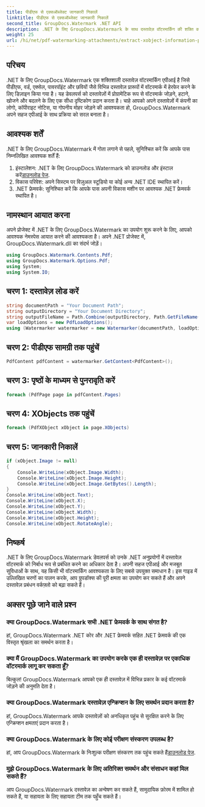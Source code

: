 ```yaml
---
title: पीडीएफ से एक्सऑब्जेक्ट जानकारी निकालें
linktitle: पीडीएफ से एक्सऑब्जेक्ट जानकारी निकालें
second_title: GroupDocs.Watermark .NET API
description: .NET के लिए GroupDocs.Watermark के साथ दस्तावेज़ वॉटरमार्किंग की शक्ति को अनलॉक करें। पीडीएफ़, वर्ड दस्तावेज़ों और छवियों में वॉटरमार्क को निर्बाध रूप से प्रबंधित करें।
weight: 25
url: /hi/net/pdf-watermarking-attachments/extract-xobject-information-pdf/
---
```

## परिचय
.NET के लिए GroupDocs.Watermark एक शक्तिशाली दस्तावेज़ वॉटरमार्किंग एपीआई है जिसे पीडीएफ, वर्ड, एक्सेल, पावरपॉइंट और छवियों जैसे विभिन्न दस्तावेज़ प्रारूपों में वॉटरमार्क में हेरफेर करने के लिए डिज़ाइन किया गया है। यह डेवलपर्स को दस्तावेज़ों में प्रोग्रामेटिक रूप से वॉटरमार्क जोड़ने, हटाने, खोजने और बदलने के लिए एक सीधा दृष्टिकोण प्रदान करता है। चाहे आपको अपने दस्तावेज़ों में कंपनी का लोगो, कॉपीराइट नोटिस, या गोपनीय मोहर जोड़ने की आवश्यकता हो, GroupDocs.Watermark अपने सहज एपीआई के साथ प्रक्रिया को सरल बनाता है।
## आवश्यक शर्तें
.NET के लिए GroupDocs.Watermark में गोता लगाने से पहले, सुनिश्चित करें कि आपके पास निम्नलिखित आवश्यक शर्तें हैं:
1. इंस्टालेशन: .NET के लिए GroupDocs.Watermark को डाउनलोड और इंस्टाल करें[डाउनलोड पेज](https://releases.groupdocs.com/Watermark/net/).
2. विकास परिवेश: अपने सिस्टम पर विज़ुअल स्टूडियो या कोई अन्य .NET IDE स्थापित करें।
3. .NET फ्रेमवर्क: सुनिश्चित करें कि आपके पास अपनी विकास मशीन पर आवश्यक .NET फ्रेमवर्क स्थापित है।

## नामस्थान आयात करना
अपने प्रोजेक्ट में .NET के लिए GroupDocs.Watermark का उपयोग शुरू करने के लिए, आपको आवश्यक नेमस्पेस आयात करने की आवश्यकता है।
अपने .NET प्रोजेक्ट में, GroupDocs.Watermark.dll का संदर्भ जोड़ें।
```csharp
using GroupDocs.Watermark.Contents.Pdf;
using GroupDocs.Watermark.Options.Pdf;
using System;
using System.IO;
```
## चरण 1: दस्तावेज़ लोड करें
```csharp
string documentPath = "Your Document Path";
string outputDirectory = "Your Document Directory";
string outputFileName = Path.Combine(outputDirectory, Path.GetFileName(documentPath));
var loadOptions = new PdfLoadOptions();
using (Watermarker watermarker = new Watermarker(documentPath, loadOptions))
```
## चरण 2: पीडीएफ सामग्री तक पहुंचें
```csharp
PdfContent pdfContent = watermarker.GetContent<PdfContent>();
```
## चरण 3: पृष्ठों के माध्यम से पुनरावृति करें
```csharp
foreach (PdfPage page in pdfContent.Pages)
```
## चरण 4: XObjects तक पहुंचें
```csharp
foreach (PdfXObject xObject in page.XObjects)
```
## चरण 5: जानकारी निकालें
```csharp
if (xObject.Image != null)
{
    Console.WriteLine(xObject.Image.Width);
    Console.WriteLine(xObject.Image.Height);
    Console.WriteLine(xObject.Image.GetBytes().Length);
}
Console.WriteLine(xObject.Text);
Console.WriteLine(xObject.X);
Console.WriteLine(xObject.Y);
Console.WriteLine(xObject.Width);
Console.WriteLine(xObject.Height);
Console.WriteLine(xObject.RotateAngle);
```

## निष्कर्ष
.NET के लिए GroupDocs.Watermark डेवलपर्स को उनके .NET अनुप्रयोगों में दस्तावेज़ वॉटरमार्क को निर्बाध रूप से प्रबंधित करने का अधिकार देता है। अपनी सहज एपीआई और मजबूत सुविधाओं के साथ, यह किसी भी वॉटरमार्किंग आवश्यकता के लिए सबसे उपयुक्त समाधान है। इस गाइड में उल्लिखित चरणों का पालन करके, आप ग्रुपडॉक्स की पूरी क्षमता का उपयोग कर सकते हैं और अपने दस्तावेज़ प्रबंधन वर्कफ़्लो को बढ़ा सकते हैं।
## अक्सर पूछे जाने वाले प्रश्न
### क्या GroupDocs.Watermark सभी .NET फ्रेमवर्क के साथ संगत है?
हां, GroupDocs.Watermark .NET कोर और .NET फ्रेमवर्क सहित .NET फ्रेमवर्क की एक विस्तृत श्रृंखला का समर्थन करता है।
### क्या मैं GroupDocs.Watermark का उपयोग करके एक ही दस्तावेज़ पर एकाधिक वॉटरमार्क लागू कर सकता हूँ?
बिल्कुल! GroupDocs.Watermark आपको एक ही दस्तावेज़ में विभिन्न प्रकार के कई वॉटरमार्क जोड़ने की अनुमति देता है।
### क्या GroupDocs.Watermark दस्तावेज़ एन्क्रिप्शन के लिए समर्थन प्रदान करता है?
हां, GroupDocs.Watermark आपके दस्तावेज़ों को अनधिकृत पहुंच से सुरक्षित करने के लिए एन्क्रिप्शन क्षमताएं प्रदान करता है।
### क्या GroupDocs.Watermark के लिए कोई परीक्षण संस्करण उपलब्ध है?
 हां, आप GroupDocs.Watermark के निःशुल्क परीक्षण संस्करण तक पहुंच सकते हैं[डाउनलोड पेज](https://releases.groupdocs.com/).
### मुझे GroupDocs.Watermark के लिए अतिरिक्त समर्थन और संसाधन कहां मिल सकते हैं?
आप GroupDocs.Watermark दस्तावेज़ का अन्वेषण कर सकते हैं, सामुदायिक फ़ोरम में शामिल हो सकते हैं, या सहायता के लिए सहायता टीम तक पहुँच सकते हैं।